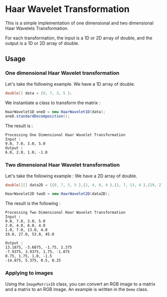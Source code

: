 # Haar Wavelet Transformation

This is a simple implementation of one dimensional and two dimensional Haar Wavelets Transformation.

For each transformation, the input is a 1D or 2D array of double, and the output is a 1D or 2D array of double.

## Usage

### One dimensional Haar Wavelet transformation
Let's take the following example. We have a 1D array of double.

```java
double[] data = {9, 7, 3, 5 };
```
We instantiate a class to transform the matrix :

```java
HaarWavelet1D oneD = new HaarWavelet1D(data);
oneD.standardDecomposition();
```

The result is :
```
Processing One Dimensional Haar Wavelet Transformation
Input :
9.0, 7.0, 3.0, 5.0
Output :
6.0, 2.0, 1.0, -1.0
```

### Two dimensional Haar Wavelet transformation

Let's take the following example : We have a 2D array of double.

```java
double[][] data2D = {{9, 7, 3, 5 },{2, 4, 8, 4 },{1, 7, 13, 4 },{19, 27, 53, 45 }};

HaarWavelet2D twoD = new HaarWavelet2D(data2D);

```

The result is the following :
```
Processing Two Dimensional Haar Wavelet Transformation
Input :
9.0, 7.0, 3.0, 5.0
2.0, 4.0, 8.0, 4.0
1.0, 7.0, 13.0, 4.0
19.0, 27.0, 53.0, 45.0

Output :
13.1875, -3.6875, -1.75, 2.375
-7.9375, 3.9375, 1.75, -1.875
0.75, 1.75, 1.0, -1.5
-14.875, 5.375, 0.5, 0.25
```

### Applying to images

Using the ```ImageMatrixIO``` class, you can convert an RGB image to a matrix and a matrix to an RGB image. An example is written in the ```Demo``` class.
